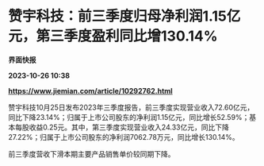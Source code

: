 # 赞宇科技：前三季度归母净利润1.15亿元，第三季度盈利同比增130.14%
**界面快报**

**2023-10-26 10:38**

**https://www.jiemian.com/article/10292762.html**

赞宇科技10月25日发布2023年三季度报告，前三季度实现营业收入72.60亿元，同比下降23.14%；归属于上市公司股东的净利润1.15亿元，同比增长52.59%；基本每股收益0.25元。其中，第三季度实现营业收入24.33亿元，同比下降27.22%；归属于上市公司股东的净利润7062.78万元，同比增长130.14%。

前三季度营收下滑本期主要产品销售单价较同期下降。